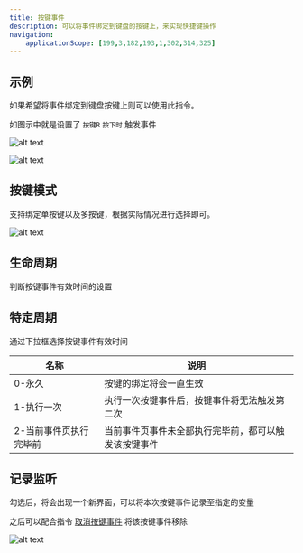 ```yaml
---
title: 按键事件
description: 可以将事件绑定到键盘的按键上，来实现快捷键操作
navigation:
    applicationScope: [199,3,182,193,1,302,314,325]
---
```


## 示例

如果希望将事件绑定到键盘按键上则可以使用此指令。

如图示中就是设置了 `按键R` `按下时` 触发事件

![alt text](https://cdn.gcw.wiki.wiki/gcw/image/zh_hans/commands/event/keyboardevent/image.png)

![alt text](https://cdn.gcw.wiki.wiki/gcw/image/zh_hans/commands/event/keyboardevent/image-1.png)

## 按键模式

支持绑定单按键以及多按键，根据实际情况进行选择即可。

![alt text](https://cdn.gcw.wiki.wiki/gcw/image/zh_hans/commands/event/keyboardevent/image-2.png)

## 生命周期

判断按键事件有效时间的设置

## 特定周期

通过下拉框选择按键事件有效时间

| **名称**               | **说明**                                             |
| ---------------------- | ---------------------------------------------------- |
| 0-永久                 | 按键的绑定将会一直生效                               |
| 1-执行一次             | 执行一次按键事件后，按键事件将无法触发第二次         |
| 2-当前事件页执行完毕前 | 当前事件页事件未全部执行完毕前，都可以触发该按键事件 |

## 记录监听

勾选后，将会出现一个新界面，可以将本次按键事件记录至指定的变量

之后可以配合指令 [取消按键事件](./cancelkeyboardevent) 将该按键事件移除

![alt text](https://cdn.gcw.wiki.wiki/gcw/image/zh_hans/commands/event/keyboardevent/image-3.png)
